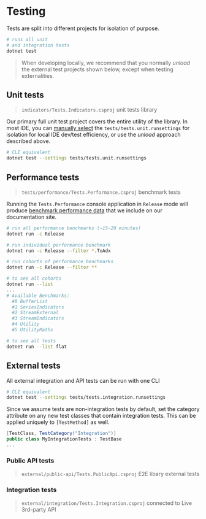 # Testing

Tests are split into different projects for isolation of purpose.

```bash
# runs all unit
# and integration tests
dotnet test
```

> When developing locally, we recommend that you normally _unload_ the external test projects shown below, except when testing externalities.

## Unit tests

> `indicators/Tests.Indicators.csproj` unit tests library

Our primary full unit test project covers the entire utility of the library.  In most IDE, you can [manually select](https://learn.microsoft.com/en-us/visualstudio/test/configure-unit-tests-by-using-a-dot-runsettings-file?view=vs-2022#manually-select-the-run-settings-file) the `tests/tests.unit.runsettings` for isolation for local IDE dev/test efficiency, or use the _unload_ approach described above.

```bash
# CLI equivalent
dotnet test --settings tests/tests.unit.runsettings
```

## Performance tests

> `tests/performance/Tests.Performance.csproj` benchmark tests

Running the `Tests.Performance` console application in `Release` mode will produce [benchmark performance data](https://dotnet.stockindicators.dev/performance/) that we include on our documentation site.

```bash
# run all performance benchmarks (~15-20 minutes)
dotnet run -c Release

# run individual performance benchmark
dotnet run -c Release --filter *.ToAdx

# run cohorts of performance benchmarks
dotnet run -c Release --filter **
```

```bash
# to see all cohorts
dotnet run --list
...
# Available Benchmarks:
  #0 BufferList
  #1 SeriesIndicators
  #2 StreamExternal
  #3 StreamIndicators
  #4 Utility
  #5 UtilityMaths

# to see all tests
dotnet run --list flat
```

## External tests

All external integration and API tests can be run with one CLI

```bash
# CLI equivalent
dotnet test --settings tests/tests.integration.runsettings
```

Since we assume tests are non-integration tests by default, set the category attribute on any new test classes that contain integration tests.  This can be applied uniquely to `[TestMethod]` as well.

```csharp
[TestClass, TestCategory("Integration")]
public class MyIntegrationTests : TestBase
...
```

### Public API tests

> `external/public-api/Tests.PublicApi.csproj` E2E libary external tests

### Integration tests

> `external/integration/Tests.Integration.csproj` connected to Live 3rd-party API
